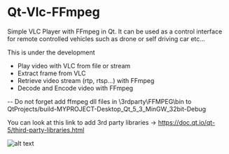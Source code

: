 # Qt-Vlc-FFmpeg
Simple VLC Player with FFmpeg in Qt.
It can be used as a control interface for remote controlled vehicles such as drone or self driving car etc...

This is under the development

- Play video with VLC from file or stream
- Extract frame from VLC
- Retrieve video stream (rtp, rtsp...) with FFmpeg
- Decode and Encode video with FFmpeg

-- Do not forget add ffmpeg dll files in \3rdparty\FFMPEG\bin to QtProjects/build-MYPROJECT-Desktop_Qt_5_3_MinGW_32bit-Debug

You can look at this link to add 3rd party libraries -> https://doc.qt.io/qt-5/third-party-libraries.html

![alt text](https://github.com/oflimuco/Qt-Vlc-FFmpeg/blob/master/screenshots/gui.png)
